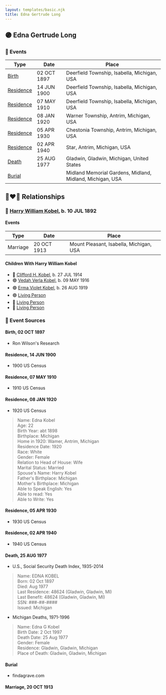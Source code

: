```yaml
---
layout: templates/basic.njk
title: Edna Gertrude Long
---
```

## 🟣 Edna Gertrude Long

### 📆 Events

Type | Date | Place
------ | ------ | ------
[Birth](#event-0d043e46-e2d7-43d9-afca-b3e39371319a) | 02 OCT 1897 | Deerfield Township, Isabella, Michigan, USA
[Residence](#event-f9739e50-84c9-4a13-a63b-5a9a82981f98) | 14 JUN 1900 | Deerfield Township, Isabella, Michigan, USA
[Residence](#event-dfd466af-3ea8-4942-95d9-1e859ebc3609) | 07 MAY 1910 | Deerfield Township, Isabella, Michigan, USA
[Residence](#event-f3501be9-7ede-4a0a-a287-008f59c559ab) | 08 JAN 1920 | Warner Township, Antrim, Michigan, USA
[Residence](#event-1ad1258a-2b71-4e0c-a0b4-698f9ad8cc96) | 05 APR 1930 | Chestonia Township, Antrim, Michigan, USA
[Residence](#event-7de7689e-56da-4c6b-a129-6a62b8e68267) | 02 APR 1940 | Star, Antrim, Michigan, USA
[Death](#event-b28bb463-6c7e-4e55-84ff-0521650713b4) | 25 AUG 1977 | Gladwin, Gladwin, Michigan, United States
[Burial](#event-73addc84-7e4e-4ca7-8165-f372518b6900) |  | Midland Memorial Gardens, Midland, Midland, Michigan, USA

## 👩‍❤️‍👨 Relationships

### 🔵 [Harry William Kobel](/people/3/30496161), b. 10 JUL 1892

#### Events

Type | Date | Place
------ | ------ | ------
Marriage | 20 OCT 1913 | Mount Pleasant, Isabella, Michigan, USA
#### Children With Harry William Kobel
* 🔵 [Clifford H. Kobel](/people/2/28732388), b. 27 JUL 1914
* 🟣 [Vedah Verla Kobel](/people/6/67698772), b. 09 MAY 1916
* 🟣 [Erma Violet Kobel](/people/9/97335746), b. 26 AUG 1919
* 🟣 [Living Person](/people/4/49691942)
* 🔵 [Living Person](/people/2/26156627)
* 🔵 [Living Person](/people/3/32391326)
### 📰 Event Sources

#### <a id="event-0d043e46-e2d7-43d9-afca-b3e39371319a"></a> Birth, 02 OCT 1897
* Ron Wilson's Research

#### <a id="event-f9739e50-84c9-4a13-a63b-5a9a82981f98"></a> Residence, 14 JUN 1900
* 1900 US Census

#### <a id="event-dfd466af-3ea8-4942-95d9-1e859ebc3609"></a> Residence, 07 MAY 1910
* 1910 US Census

#### <a id="event-f3501be9-7ede-4a0a-a287-008f59c559ab"></a> Residence, 08 JAN 1920
* 1920 US Census
>   
  > Name: Edna Kobel  
  > Age: 22  
  > Birth Year: abt 1898  
  > Birthplace: Michigan  
  > Home in 1920: Wamer, Antrim, Michigan  
  > Residence Date: 1920  
  > Race: White  
  > Gender: Female  
  > Relation to Head of House: Wife  
  > Marital Status: Married  
  > Spouse's Name: Harry Kobel  
  > Father's Birthplace: Michigan  
  > Mother's Birthplace: Michigan  
  > Able to Speak English: Yes  
  > Able to read: Yes  
  > Able to Write: Yes

#### <a id="event-1ad1258a-2b71-4e0c-a0b4-698f9ad8cc96"></a> Residence, 05 APR 1930
* 1930 US Census

#### <a id="event-7de7689e-56da-4c6b-a129-6a62b8e68267"></a> Residence, 02 APR 1940
* 1940 US Census

#### <a id="event-b28bb463-6c7e-4e55-84ff-0521650713b4"></a> Death, 25 AUG 1977
* U.S., Social Security Death Index, 1935-2014
>   
  > Name: EDNA KOBEL  
  > Born: 02 Oct 1897  
  > Died: Aug 1977  
  > Last Residence: 48624 (Gladwin, Gladwin, MI)  
  > Last Benefit: 48624 (Gladwin, Gladwin, MI)  
  > SSN: ###-##-####  
  > Issued: Michigan
* Michigan Deaths, 1971-1996
>   
  > Name:  Edna G Kobel  
  > Birth Date: 2 Oct 1997  
  > Death Date: 25 Aug 1977  
  > Gender: Female  
  > Residence: Gladwin, Gladwin, Michigan  
  > Place of Death: Gladwin, Gladwin, Michigan

#### <a id="event-73addc84-7e4e-4ca7-8165-f372518b6900"></a> Burial
* findagrave.com
#### <a id="event-3fe277bd-9f40-4277-8b83-47c3a97da313"></a> Marriage, 20 OCT 1913
